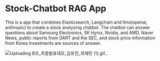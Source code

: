 # Stock-Chatbot RAG App

This is a app that combines Elasticsearch, Langchain and llms(openai, anthropic) to create a stock analyzing chatbot.
The chatbot can answer questions about Samsung Electronics, SK Hynix, Nvidia, and AMD.
Naver News, public reports from DART and the SEC, and stock price information from Korea Investments are sources of answer.

![Uploading B조_최종발표데모_김유진_최재민 (1).gif…]()
